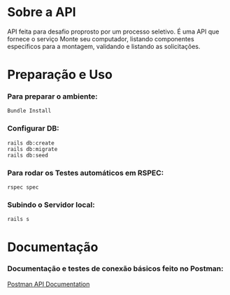# Sobre a API

  API feita para desafio proprosto por um processo seletivo. É uma API que fornece o serviço Monte seu computador, listando componentes especificos para a montagem, validando e listando as solicitações.

# Preparação e Uso

### Para preparar o ambiente:

```
Bundle Install
```

### Configurar DB:
```
rails db:create
rails db:migrate
rails db:seed
```

### Para rodar os Testes automáticos em RSPEC:

```
rspec spec
```

### Subindo o Servidor local:

```
rails s
```

# Documentação

### Documentação e testes de conexão básicos feito no Postman:

[Postman API Documentation](https://brenna-menezes.postman.co/workspace/Team-Workspace~7a4de671-f8a2-4b51-886b-994b883e0a86/collection/28552117-6468af02-51d7-46b6-a829-0e647d983bfc?action=share&creator=28552117)
